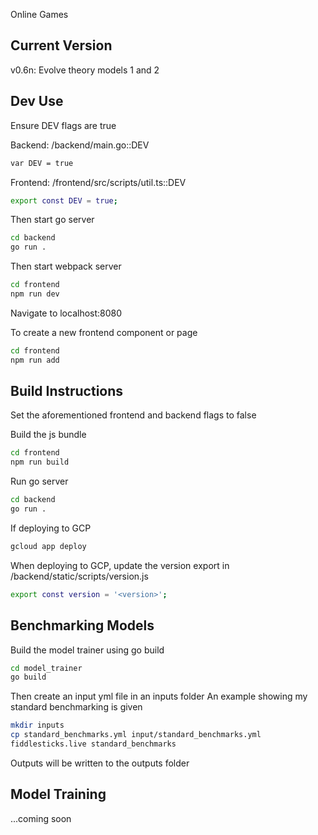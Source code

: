 Online Games

## Current Version

v0.6n: Evolve theory models 1 and 2

## Dev Use

Ensure DEV flags are true

Backend: /backend/main.go::DEV

```bash
var DEV = true
```

Frontend: /frontend/src/scripts/util.ts::DEV

```bash
export const DEV = true;
```

Then start go server

```bash
cd backend
go run .
```

Then start webpack server

```bash
cd frontend
npm run dev
```

Navigate to localhost:8080

To create a new frontend component or page

```bash
cd frontend
npm run add
```

## Build Instructions

Set the aforementioned frontend and backend flags to false

Build the js bundle

```bash
cd frontend
npm run build
```

Run go server

```bash
cd backend
go run .
```

If deploying to GCP

```bash
gcloud app deploy
```

When deploying to GCP, update the version export in /backend/static/scripts/version.js

```bash
export const version = '<version>';
```

## Benchmarking Models
Build the model trainer using go build

```bash
cd model_trainer
go build
```

Then create an input yml file in an inputs folder
An example showing my standard benchmarking is given

```bash
mkdir inputs
cp standard_benchmarks.yml input/standard_benchmarks.yml
fiddlesticks.live standard_benchmarks
```

Outputs will be written to the outputs folder

## Model Training
...coming soon
